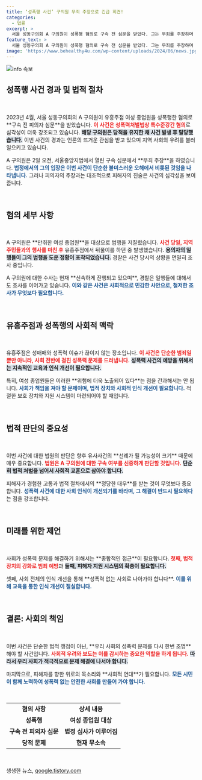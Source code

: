 ```yaml
---
title: ‘성폭행 사건’ 구의원 무죄 주장으로 긴급 회견!
categories:
  - 법률
excerpt: >
  서울 성동구의회 A 구의원이 성폭행 혐의로 구속 전 심문을 받았다. 그는 무죄를 주장하며 성실히 조사받겠다고 밝혔으며, 사건의 전말과 진실에 관심이 집중되고 있다. 범행 당시 민주당 소속이었던 그는 현재 무소속이다.
feature_text: >
  서울 성동구의회 A 구의원이 성폭행 혐의로 구속 전 심문을 받았다. 그는 무죄를 주장하며 성실히 조사받겠다고 밝혔으며, 사건의 전말과 진실에 관심이 집중되고 있다. 범행 당시 민주당 소속이었던 그는 현재 무소속이다.
image: 'https://www.behealthy4u.com/wp-content/uploads/2024/06/news.jpg'
---
```


<p><img src="https://www.behealthy4u.com/wp-content/uploads/2024/06/news.jpg" alt="info 속보" /></p>

<h2 data-ke-size="size26">성폭행 사건 경과 및 법적 절차</h2>

<p data-ke-size="size16">&nbsp;</p>

<p data-ke-size="size16">2023년 4월, 서울 성동구의회의 A 구의원이 유흥주점 여성 종업원을 성폭행한 혐의로 **구속 전 피의자 심문**을 받았습니다. <b><span style="color: #ee2323;">이 사건은 성폭력처벌법상 특수준강간 혐의</span></b>로 심각성이 더욱 강조되고 있습니다. <b><span style="background-color: #21538527;">해당 구의원은 당적을 유지한 채 사건 발생 후 탈당했습니다.</span></b> 이번 사건의 경과는 언론의 뜨거운 관심을 받고 있으며 지역 사회의 우려를 불러일으키고 있습니다.</p>

<p data-ke-size="size16">A 구의원은 2일 오전, 서울중앙지법에서 열린 구속 심문에서 **무죄 주장**을 하였습니다. <b><span style="color: #1a5490;">법정에서의 그의 입장은 이번 사건이 단순한 불미스러운 오해에서 비롯된 것임을 나타냅니다.</span></b> 그러나 피의자의 주장과는 대조적으로 피해자의 진술은 사건의 심각성을 보여줍니다.</p>

<p data-ke-size="size16">&nbsp;</p>

<h2 data-ke-size="size26">혐의 세부 사항</h2>

<p data-ke-size="size16">&nbsp;</p>

<p data-ke-size="size16">A 구의원은 **만취한 여성 종업원**을 대상으로 범행을 저질렀습니다. <b><span style="color: #ee2323;">사건 당일, 지역 주민들과의 행사를 마친 후</span></b> 유흥주점에서 뒤풀이를 하던 중 발생했습니다. <b><span style="background-color: #21538527;">용의자의 일행들이 그의 범행을 도운 정황이 포착되었습니다.</span></b> 경찰은 사건 당시의 상황을 면밀히 조사 중입니다.</p>

<p data-ke-size="size16">A 구의원에 대한 수사는 현재 **신속하게 진행되고 있으며**, 경찰은 일행들에 대해서도 조사를 이어가고 있습니다. <b><span style="color: #1a5490;">이와 같은 사건은 사회적으로 민감한 사안으로, 철저한 조사가 무엇보다 필요합니다.</span></b></p>

<p data-ke-size="size16">&nbsp;</p>

<h2 data-ke-size="size26">유흥주점과 성폭행의 사회적 맥락</h2>

<p data-ke-size="size16">&nbsp;</p>

<p data-ke-size="size16">유흥주점은 성매매와 성폭력 이슈가 끊이지 않는 장소입니다. <b><span style="color: #ee2323;">이 사건은 단순한 범죄일 뿐만 아니라, 사회 전반에 걸친 성폭력 문제를 드러냅니다.</span></b> <b><span style="background-color: #21538527;">성폭력 사건의 예방을 위해서는 지속적인 교육과 인식 개선이 필요합니다.</span></b> </p>

<p data-ke-size="size16">특히, 여성 종업원들은 이러한 **위험에 더욱 노출되어 있다**는 점을 간과해서는 안 됩니다. <b><span style="color: #1a5490;">사회가 책임을 져야 할 문제이며, 법적 장치와 사회적 인식 개선이 필요합니다.</span></b> 적절한 보호 장치와 지원 시스템이 마련되어야 할 때입니다.</p>

<p data-ke-size="size16">&nbsp;</p>

<h2 data-ke-size="size26">법적 판단의 중요성</h2>

<p data-ke-size="size16">&nbsp;</p>

<p data-ke-size="size16">이번 사건에 대한 법원의 판단은 향후 유사사건의 **선례가 될 가능성이 크기** 때문에 매우 중요합니다. <b><span style="color: #ee2323;">법원은 A 구의원에 대한 구속 여부를 신중하게 판단할 것입니다.</span></b> <b><span style="background-color: #21538527;">단순히 법적 처벌을 넘어서 사회적 교훈으로 삼아야 합니다.</span></b></p>

<p data-ke-size="size16">피해자가 경험한 고통과 법적 절차에서의 **정당한 대우**를 받는 것이 무엇보다 중요합니다. <b><span style="color: #1a5490;">성폭력 사건에 대한 사회 인식이 개선되기를 바라며, 그 해결이 반드시 필요하다</span></b>는 점을 강조합니다.</p>

<p data-ke-size="size16">&nbsp;</p>

<h2 data-ke-size="size26">미래를 위한 제언</h2>

<p data-ke-size="size16">&nbsp;</p>

<p data-ke-size="size16">사회가 성폭력 문제를 해결하기 위해서는 **종합적인 접근**이 필요합니다. <b><span style="color: #ee2323;">첫째, 법적 장치의 강화로 범죄 예방</span></b>과 <b><span style="background-color: #21538527;">둘째, 피해자 지원 시스템의 확충이 필요합니다.</span></b> </p>

<p data-ke-size="size16">셋째, 사회 전체의 인식 개선을 통해 **성폭력 없는 사회로 나아가야 합니다**. <b><span style="color: #1a5490;">이를 위해 교육을 통한 인식 개선이 절실합니다.</span></b></p>

<p data-ke-size="size16">&nbsp;</p>

<h2 data-ke-size="size26">결론: 사회의 책임</h2>

<p data-ke-size="size16">&nbsp;</p>

<p data-ke-size="size16">이번 사건은 단순한 법적 쟁점이 아닌, **우리 사회의 성폭력 문제를 다시 한번 조명**해야 할 사건입니다. <b><span style="color: #ee2323;">사회적 우려와 보도는 이를 감시하는 중요한 역할을 하게 됩니다.</span></b> <b><span style="background-color: #21538527;">따라서 우리 사회가 적극적으로 문제 해결에 나서야 합니다.</span></b></p>

<p data-ke-size="size16">마지막으로, 피해자를 향한 위로의 목소리와 **사회적 연대**가 필요합니다. <b><span style="color: #1a5490;">모든 시민이 함께 노력하여 성폭력 없는 안전한 사회를 만들어 가야 합니다.</span></b></p>

<p data-ke-size="size16">&nbsp;</p>

<table>
   <tr>
      <td style="text-align: center; height: 17px;"><b>혐의 사항</b></td>
      <td style="text-align: center; height: 17px;"><b>상세 내용</b></td>
   </tr>
   <tr>
      <td style="text-align: center; height: 17px;"><b>성폭행</b></td>
      <td style="text-align: center; height: 17px;"><b>여성 종업원 대상</b></td>
   </tr>
   <tr>
      <td style="text-align: center; height: 17px;"><b>구속 전 피의자 심문</b></td>
      <td style="text-align: center; height: 17px;"><b>법정 심사가 이루어짐</b></td>
   </tr>
   <tr>
      <td style="text-align: center; height: 17px;"><b>당적 문제</b></td>
      <td style="text-align: center; height: 17px;"><b>현재 무소속</b></td>
   </tr>
</table>

<p data-ke-size="size16">&nbsp;</p>
생생한 뉴스, <a href="https://qoogle.tistory.com" rel="dofollow">qoogle.tistory.com</a>


